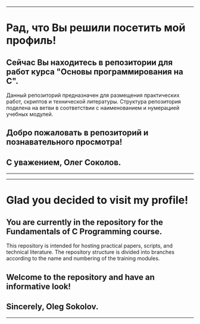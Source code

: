 ___
# Рад, что Вы решили посетить мой профиль!

## Сейчас Вы находитесь в репозитории для работ курса "Основы программирования на С".

Данный репозиторий предназначен для размещения практических работ, скриптов и технической литературы.
Структура репозитория поделена на ветви в соответствии с наименованием и нумерацией учебных модулей. 

## Добро пожаловать в репозиторий и познавательного просмотра!

## С уважением, Олег Соколов.
___
___
# Glad you decided to visit my profile!

## You are currently in the repository for the Fundamentals of C Programming course.
This repository is intended for hosting practical papers, scripts, and technical literature.
The repository structure is divided into branches according to the name and numbering of the training modules. 

## Welcome to the repository and have an informative look!

## Sincerely, Oleg Sokolov.
___
